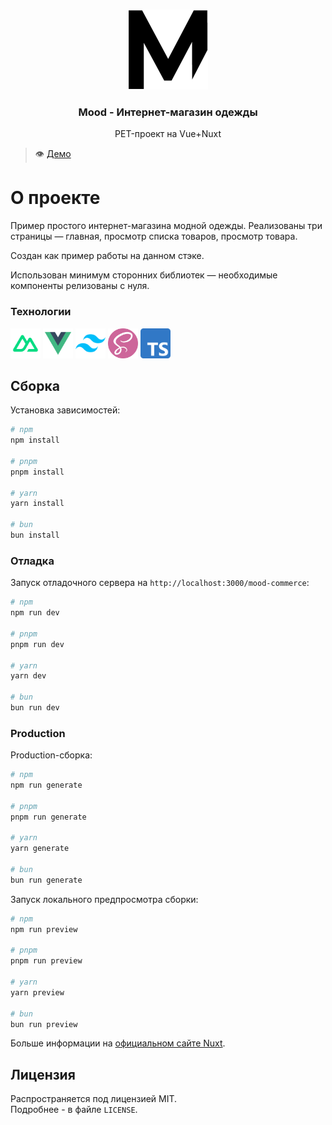 <br />
<p align="center">
   <a href="https://github.com/StarPandaBeg/mood-commerce">
    <img src=".github/images/logo.png" alt="Logo" width="128" height="128" />
   </a>

   <h3 align="center">Mood - Интернет-магазин одежды</h3>

   <p align="center">
    PET-проект на Vue+Nuxt</b>
   </p>
</p>

> 👁 [Демо](https://starpandabeg.github.io/mood-commerce/)

# О проекте

Пример простого интернет-магазина модной одежды. Реализованы три страницы — главная, просмотр списка товаров, просмотр товара.

Создан как пример работы на данном стэке.

Использован минимум сторонних библиотек — необходимые компоненты релизованы с нуля.

### Технологии

<p>
  <img src=".github/images/nuxt.png" alt="Logo" width="48" height="48" />
  <img src=".github/images/vue.png" alt="Logo" width="48" height="48" />
  <img src=".github/images/tailwind.png" alt="Logo" width="48" height="48" />
  <img src=".github/images/sass.png" alt="Logo" width="48" height="48" />
  <img src=".github/images/typescript.png" alt="Logo" width="48" height="48" />
</p>

## Сборка

Установка зависимостей:

```bash
# npm
npm install

# pnpm
pnpm install

# yarn
yarn install

# bun
bun install
```

### Отладка

Запуск отладочного сервера на `http://localhost:3000/mood-commerce`:

```bash
# npm
npm run dev

# pnpm
pnpm run dev

# yarn
yarn dev

# bun
bun run dev
```

### Production

Production-сборка:

```bash
# npm
npm run generate

# pnpm
pnpm run generate

# yarn
yarn generate

# bun
bun run generate
```

Запуск локального предпросмотра сборки:

```bash
# npm
npm run preview

# pnpm
pnpm run preview

# yarn
yarn preview

# bun
bun run preview
```

Больше информации на [официальном сайте Nuxt](https://nuxt.com/docs/getting-started/deployment).

## Лицензия

Распространяется под лицензией MIT.  
Подробнее - в файле `LICENSE`.
